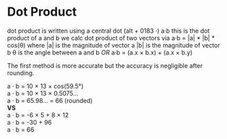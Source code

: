 # Dot Product
dot product is written using a central dot (alt + 0183 ·)
a·b 
this is the dot product of a and b
we calc dot product of two vectors via
a·b = |a| * |b| * cos(θ)
where |a| is the magnitude of vector a
|b| is the magnitude of vector b
θ is the angle between a and b
*OR*
a·b =  (a.x × b.x) + (a.x × b.y)

The first method is more accurate but the accuracy is negligible after rounding.

a · b = 10 × 13 × cos(59.5°)\
a · b = 10 × 13 × 0.5075...\
a · b = 65.98... = 66 (rounded)\
**VS**\
a · b = -6 × 5 + 8 × 12\
a · b = -30 + 96\
a · b = 66
